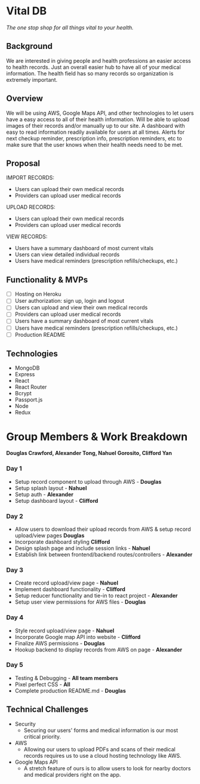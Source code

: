 # Vital DB

*The one stop shop for all things vital to your health.*

## Background

We are interested in giving people and health professions an easier access to health records.  Just an overall easier hub to have all of your medical information.  The health field has so many records so organization is extremely important.

## Overview

We will be using AWS, Google Maps API, and other technologies to let users have a easy access to all of their health information.  Will be able to upload images of their records and/or manually up to our site.  A dashboard with easy to read information readily available for users at all times.  Alerts for next checkup reminder, prescription info, prescription reminders, etc to make sure that the user knows when their health needs need to be met.

## Proposal

IMPORT RECORDS: 
- Users can upload their own medical records
- Providers can upload user medical records

UPLOAD RECORDS:
- Users can upload their own medical records
- Providers can upload user medical records

VIEW RECORDS: 
- Users have a summary dashboard of most current vitals
- Users can view detailed individual records
- Users have medical reminders (prescription refills/checkups, etc.)

## Functionality & MVPs

- [ ] Hosting on Heroku
- [ ] User authorization: sign up, login and logout
- [ ] Users can upload and view their own medical records
- [ ] Providers can upload user medical records
- [ ] Users have a summary dashboard of most current vitals
- [ ] Users have medical reminders (prescription refills/checkups, etc.)
- [ ] Production README

## Technologies

- MongoDB
- Express
- React
- React Router
- Bcrypt
- Passport.js
- Node
- Redux

# Group Members & Work Breakdown
**Douglas Crawford, Alexander Tong, Nahuel Gorosito, Clifford Yan**

### Day 1
* Setup record component to upload through AWS - **Douglas**
* Setup splash layout - **Nahuel**
* Setup auth - **Alexander**
* Setup dashboard layout - **Clifford**

### Day 2
* Allow users to download their upload records from AWS & setup record upload/view pages **Douglas**
* Incorporate dashboard styling **Clifford**
* Design splash page and include session links - **Nahuel**
* Establish link between frontend/backend routes/controllers - **Alexander**

### Day 3
* Create record upload/view page - **Nahuel**
* Implement dashboard functionality - **Clifford**
* Setup reducer functionality and tie-in to react project - **Alexander**
* Setup user view permissions for AWS files - **Douglas**

### Day 4
* Style record upload/view page - **Nahuel**
* Incorporate Google map API into website - **Clifford**
* Finalize AWS permissions - **Douglas**
* Hookup backend to display records from AWS on page - **Alexander**

### Day 5
* Testing & Debugging - **All team members**
* Pixel perfect CSS - **All**
* Complete production README.md - **Douglas**


## Technical Challenges

- Security
  - Securing our users' forms and medical information is our most critical priority.
- AWS
  - Allowing our users to upload PDFs and scans of their medical records requires us to use a cloud hosting technology like AWS.
- Google Maps API
  - A stretch feature of ours is to allow users to look for nearby doctors and medical providers right on the app.
  


